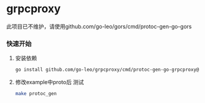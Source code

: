 # grpcproxy

此项目已不维护，请使用github.com/go-leo/gors/cmd/protoc-gen-go-gors

### 快速开始

1. 安装依赖

    ```bash
    go install github.com/go-leo/grpcproxy/cmd/protoc-gen-go-grpcproxy@latest

    ```

2. 修改example中proto后 测试
    ```bash
    make protoc_gen
    ```
